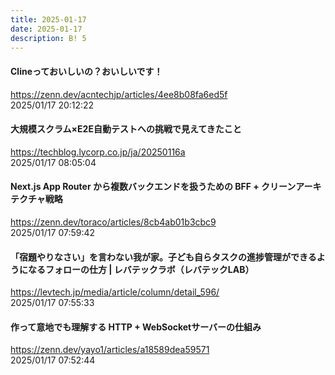 ```yaml
---
title: 2025-01-17
date: 2025-01-17
description: B! 5
---
```


#### Clineっておいしいの？おいしいです！
https://zenn.dev/acntechjp/articles/4ee8b08fa6ed5f<br>
2025/01/17 20:12:22<br>


#### 大規模スクラム×E2E自動テストへの挑戦で見えてきたこと
https://techblog.lycorp.co.jp/ja/20250116a<br>
2025/01/17 08:05:04<br>


#### Next.js App Router から複数バックエンドを扱うための BFF + クリーンアーキテクチャ戦略
https://zenn.dev/toraco/articles/8cb4ab01b3cbc9<br>
2025/01/17 07:59:42<br>


#### 「宿題やりなさい」を言わない我が家。子ども自らタスクの進捗管理ができるようになるフォローの仕方 | レバテックラボ（レバテックLAB）
https://levtech.jp/media/article/column/detail_596/<br>
2025/01/17 07:55:33<br>


#### 作って意地でも理解する HTTP + WebSocketサーバーの仕組み
https://zenn.dev/yayo1/articles/a18589dea59571<br>
2025/01/17 07:52:44<br>



